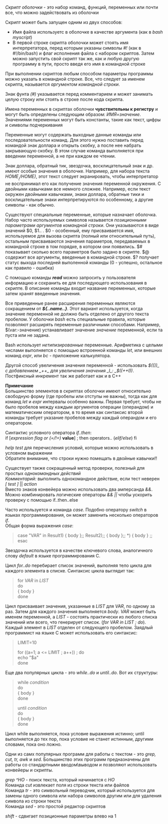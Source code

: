 _Скрипт оболочки_ - это набор команд, функций, переменных или почти все, что можно задействовать из оболочки  
  
Скрипт может быть запущен одним из двух способов:  
* Имя файла используетс в оболочке в качестве аргумента (как в _bash myscript_)  
* В первой строке скрипта оболочки может стоять имя интерпретатора, перед которым указаны символы _#!_ (как в #!/bin/bash) и флаг исполнения файла с набором скриптов. Затем можно запустить свой скрипт так же, как и любую другую программу в пути, просто введя его имя в командной строке  
  
При выполнении скриптов любым способом параметры программы можно указать в командной строке. Все, что следует за именем скрипта, называется _аргументом командной строки_.  
  
Знак фунта _(#)_ указывается перед комментарием и может занимать целую строку или стоять в строке после кода скрипта.  
  
Имена переменных в скриптах оболочки **чувствительны к регистру** и могут быть определены следующим образом: _ИМЯ=значение_. Значениями переменных могут быть константы, такие как текст, цифры и символы подчеркивания  
  
Переменные могут содержать выходные данные команды или последовательности команд. Для этого нужно поставить перед командой знак доллара и открыть скобку, а после нее набрать закрывающую скобку. В этом случае команда выполняется при введении переменной, а не при каждом ее чтении.  
  
Знак доллара, обратный тик, звездочка, восклицательный знак и др. имеют особые значения в оболочке. Например, для набора текста _$HOME_ _(/$HOME\)_, этот текст следует экранировать, чтобы интерпретатор не воспринимал его как получение значения переменной окружения. С двойными кавычками все немного сложнее. Например, если текст окружен двойными кавычками, знаки доллара, обратные тики и восклицательные знаки интерпретируются по особенному, а другие символы - как обычно.  
  
Существуют специальные переменные, которые назначает оболочка. Набор часто используемых символов называется _позиционными параметрами аргументов командной строки_. Они указываются в виде значений $0, $1.. . $0 - особенный, ему присваивается имя, используемое для вызова скрипта (полный или относительный путь), остальным присваиваются значения параметров, передаваемых в командной строке в том порядке, в котором они появились. $# показывает сколько всего параметров было задано в скрипте. $@ содержит все аргументы, введенные в командной строке. $? получает статус выхода последней выполенной команды (0 - успешно, остальное как правило - ошибка)  
  
С помощью команды ___read___ можно запросить у пользователя информацию и сохранить ее для последующего использования в скрипте. В описание команды входит название переменных, которые затем хранят введенные значения.  
  
Все приведенные ранее расширения переменных являются сокращением от ___${..name..}___. Этот вариант используется, когда значение переменной не должно быть отделено от другого текста пробелом. У оболочки _bash_ есть специальные правила, которые позволяют расширять переменные различными способами. Например, $(var:-значение) устанавливает значение _значение_ переменной, если та пуста или не задана.  
  
Bash использует _нетипизированные_ переменные. Арифметика с целыми числами выполняется с помощью встроенной команды _let_, или внешних команд _expr_, или _bc_ - приложение калькулятора.  
  
Другой способ увеличения значения переменной - использовать _$(())_ с добавлением _++_ для увеличения значения _I_: _$((++I))_. Постфиксный инкремент так же работает как и в С++  
  
**Примечание**  
Большинство элементов в скриптах оболочки имеют относительно свободную форму (где пробелы или отступы не важны), тогда как для команд _let_ и _expr_ интервалы особенно важны. Первая требует, чтобы не было пробелов между каждым аргументов операции (операндом) и математическим оператором, в то время как синтаксис второй команды требует указание пробелов между каждый операндом и его оператором.  
  
Синтактис условного оператора _if..then_:  
if [_expression_ _flag or (=/!=)_ **value**] ; then
  operators.. (_elif/else_)
fi  

_help test_ для перечисления условий, которые можно использовать в условном выражении  
Обратите внимание, что строки нужно помещать в двойные кавычки!!  
  
Существует также сокращенный метод проверки, полезный для простых _однокомандных действий_  
_Комментарий:_ выполнить однокомандное действие, если тест неверен  
_[ test ]_ || _action_  
Вместо знаков конвейера можно использовать два амперсанда _&&_. Можно комбинировать логические операторы _&& ||_ чтобы ускорить проверку с помощью if..then..else  
  
Часто используется и команда _case_. Подобно оператору _switch_ в языках программирования, он может заменить несколько операторов _if_.  
Общая форма выражения _case_:  
>case "VAR" in
>  Result1)
>    { body };;
>  Result2);;
>    { body };;
>  *)
>    { body } ;;
>esac  
  
Звездочка используется в качестве ключевого слова, аналогичного слову _default_ в языке программирования С.  
  
Цикл _for..do_ перебирает список значений, выполняя тело цикла для каждого элемента в списке. Синтаксис цикла выглядит так:  
>for _VAR_ in _LIST_  
>do  
>  { body }  
>done  
  
Цикл присваивает значения, указанные в _LIST_ для _VAR_, по одному за раз. Затем для каждого значения выполняется _body_. _VAR_ может быть именем переменной, а _LIST_ - состоять практически из любого списка значений или всего, что генерирует список. (_for VAR in LIST ; do_). Каждый элемент в _LIST_ отделен от следующего пробелом. Заядлый программист на языке С может использовать его синтаксис:   
>LIMIT=10  
>  
>for ((a=1; a <= LIMIT ; a++)) ; do  
>  echo "$a"  
>done  
  
Еще два популярных цикла - это _while..do_ и _until..do_. Вот их структуры:  

>while _condition_  
>do  
>  { body }  
>done  
>  
>until _condition_  
>do  
>  { body }  
>done  
  
Цикл while выполняется, пока условие выражения истинно; until выполняется до тех пор, пока условие не станет истинным, другими словами, пока оно ложно.  
  
Одни из самх популярных программ для работы с текстом - это _grep, cut, tr, awk_ и _sed_. Большинство этих программ предназначены для работы со стандартными вводом\выводом и позволяют использовать конвейеры и скрипты.  
  
_grep ^HO_ - поиск текста, который начинается с _HO_  
Команда _cut_ извлекает поля из строки текста или файлов  
Команда _tr_ - это символьный переводчик, который используется для замены одного символа или набора символов другим или для удаления символа из строки текста  
Команда _sed_ - это простой редактор скриптов  
  
_shift_ - сдвигает позиционные параметры влево на 1